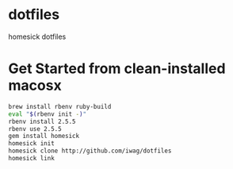 dotfiles
========

homesick dotfiles

Get Started from clean-installed macosx
=======

```bash
brew install rbenv ruby-build
eval "$(rbenv init -)"
rbenv install 2.5.5
rbenv use 2.5.5
gem install homesick
homesick init
homesick clone http://github.com/iwag/dotfiles
homesick link
```
